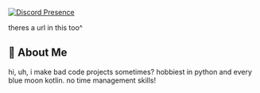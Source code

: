 [![Discord Presence](https://lanyard.cnrad.dev/api/429708337039278101?hideTimestamp=true&hideDiscrim=true&idleMessage=:void&)](https://pixldev.carrd.co)

theres a url in this too^

## 🚀 About Me
hi, uh, i make bad code projects sometimes? hobbiest in python and every blue moon kotlin. no time management skills!

